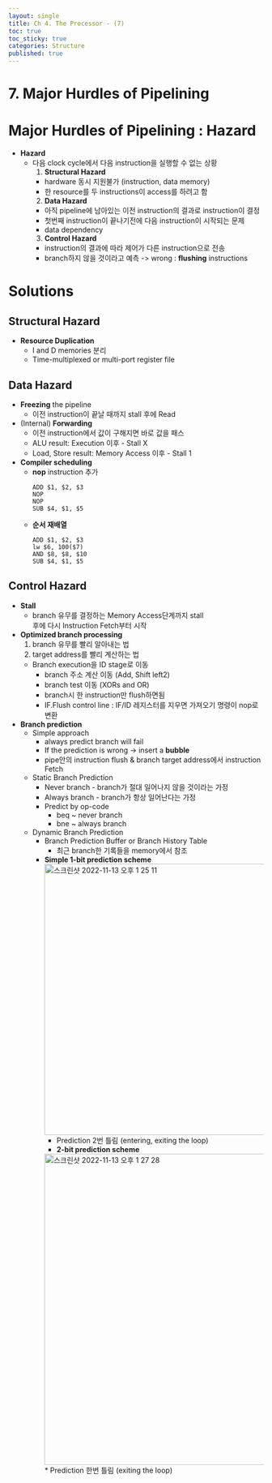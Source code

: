 ```yaml
---
layout: single
title: Ch 4. The Processor - (7)
toc: true
toc_sticky: true
categories: Structure
published: true
---
```


# 7. Major Hurdles of Pipelining

# Major Hurdles of Pipelining : Hazard
* **Hazard**
    * 다음 clock cycle에서 다음 instruction을 실행할 수 없는 상황
      1. **Structural Hazard**<br/>
        * hardware 동시 지원불가 (instruction, data memory)
        * 한 resource를 두 instructions이 access를 하려고 함
      2. **Data Hazard**<br/>
        * 아직 pipeline에 남아있는 이전 instruction의 결과로 instruction이 결정
        * 첫번째 instruction이 끝나기전에 다음 instruction이 시작되는 문제
        * data dependency
      3. **Control Hazard**<br/>
        * instruction의 결과에 따라 제어가 다른 instruction으로 전송
        * branch하지 않을 것이라고 예측 -> wrong : **flushing** instructions

# Solutions

## Structural Hazard
* **Resource Duplication**
    * I and D memories 분리
    * Time-multiplexed or multi-port register file

## Data Hazard
* **Freezing** the pipeline
    * 이전 instruction이 끝날 때까지 stall 후에 Read
* (Internal) **Forwarding**
    * 이전 instruction에서 값이 구해지면 바로 값을 패스
    * ALU result: Execution 이후 - Stall X
    * Load, Store result: Memory Access 이후 - Stall 1
* **Compiler scheduling**
    * **nop** instruction 추가<br/>
      ```
      ADD $1, $2, $3
      NOP
      NOP
      SUB $4, $1, $5
      ```
    * **순서 재배열**<br/>
      ```
      ADD $1, $2, $3
      lw $6, 100($7)
      AND $8, $8, $10
      SUB $4, $1, $5
      ```

## Control Hazard
* **Stall**
    * branch 유무를 결정하는 Memory Access단계까지 stall<br/>후에 다시 Instruction Fetch부터 시작
* **Optimized branch processing**
	1. branch 유무를 빨리 알아내는 법
	2. target address를 빨리 계산하는 법
    * Branch execution을 ID stage로 이동
        * branch 주소 계산 이동 (Add, Shift left2)
        * branch test 이동 (XORs and OR)
        * branch시 한 instruction만 flush하면됨
        * IF.Flush control line : IF/ID 레지스터를 지우면 가져오기 명령이 nop로 변환
* **Branch prediction**
    * Simple approach
        * always predict branch will fail
        * If the prediction is wrong -> insert a **bubble**
        * pipe안의 instruction flush & branch target address에서 instruction Fetch
    * Static Branch Prediction
        * Never branch - branch가 절대 일어나지 않을 것이라는 가정
        * Always branch - branch가 항상 일어난다는 가정
        * Predict by op-code
            * beq ~ never branch
            * bne ~ always branch
    * Dynamic Branch Prediction
       * Branch Prediction Buffer or Branch History Table
          * 최근 branch한 기록들을 memory에서 참조
       * **Simple 1-bit prediction scheme**
          <img width="535" alt="스크린샷 2022-11-13 오후 1 25 11" src="https://user-images.githubusercontent.com/63464299/201505766-abbb1c1c-95c6-4c9c-885d-11cbc6d5d183.png">
          * Prediction 2번 틀림 (entering, exiting the loop)
		   * **2-bit prediction scheme**
          <img width="614" alt="스크린샷 2022-11-13 오후 1 27 28" src="https://user-images.githubusercontent.com/63464299/201505773-72c6c071-e0a4-4e6e-892f-3b5e1365ba76.png">
          * Prediction 한번 틀림 (exiting the loop)
